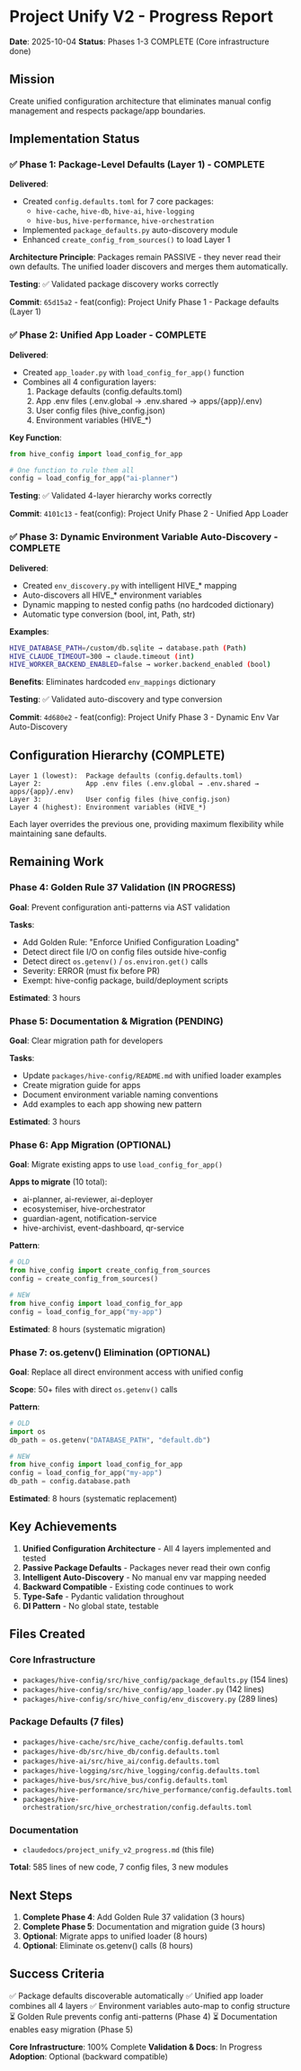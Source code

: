 # Project Unify V2 - Progress Report

**Date**: 2025-10-04
**Status**: Phases 1-3 COMPLETE (Core infrastructure done)

## Mission

Create unified configuration architecture that eliminates manual config management and respects package/app boundaries.

## Implementation Status

### ✅ Phase 1: Package-Level Defaults (Layer 1) - COMPLETE

**Delivered**:
- Created `config.defaults.toml` for 7 core packages:
  - `hive-cache`, `hive-db`, `hive-ai`, `hive-logging`
  - `hive-bus`, `hive-performance`, `hive-orchestration`
- Implemented `package_defaults.py` auto-discovery module
- Enhanced `create_config_from_sources()` to load Layer 1

**Architecture Principle**: Packages remain PASSIVE - they never read their own defaults. The unified loader discovers and merges them automatically.

**Testing**: ✅ Validated package discovery works correctly

**Commit**: `65d15a2` - feat(config): Project Unify Phase 1 - Package defaults (Layer 1)

### ✅ Phase 2: Unified App Loader - COMPLETE

**Delivered**:
- Created `app_loader.py` with `load_config_for_app()` function
- Combines all 4 configuration layers:
  1. Package defaults (config.defaults.toml)
  2. App .env files (.env.global → .env.shared → apps/{app}/.env)
  3. User config files (hive_config.json)
  4. Environment variables (HIVE_*)

**Key Function**:
```python
from hive_config import load_config_for_app

# One function to rule them all
config = load_config_for_app("ai-planner")
```

**Testing**: ✅ Validated 4-layer hierarchy works correctly

**Commit**: `4101c13` - feat(config): Project Unify Phase 2 - Unified App Loader

### ✅ Phase 3: Dynamic Environment Variable Auto-Discovery - COMPLETE

**Delivered**:
- Created `env_discovery.py` with intelligent HIVE_* mapping
- Auto-discovers all HIVE_* environment variables
- Dynamic mapping to nested config paths (no hardcoded dictionary)
- Automatic type conversion (bool, int, Path, str)

**Examples**:
```bash
HIVE_DATABASE_PATH=/custom/db.sqlite → database.path (Path)
HIVE_CLAUDE_TIMEOUT=300 → claude.timeout (int)
HIVE_WORKER_BACKEND_ENABLED=false → worker.backend_enabled (bool)
```

**Benefits**: Eliminates hardcoded `env_mappings` dictionary

**Testing**: ✅ Validated auto-discovery and type conversion

**Commit**: `4d680e2` - feat(config): Project Unify Phase 3 - Dynamic Env Var Auto-Discovery

## Configuration Hierarchy (COMPLETE)

```
Layer 1 (lowest):  Package defaults (config.defaults.toml)
Layer 2:           App .env files (.env.global → .env.shared → apps/{app}/.env)
Layer 3:           User config files (hive_config.json)
Layer 4 (highest): Environment variables (HIVE_*)
```

Each layer overrides the previous one, providing maximum flexibility while maintaining sane defaults.

## Remaining Work

### Phase 4: Golden Rule 37 Validation (IN PROGRESS)

**Goal**: Prevent configuration anti-patterns via AST validation

**Tasks**:
- Add Golden Rule: "Enforce Unified Configuration Loading"
- Detect direct file I/O on config files outside hive-config
- Detect direct `os.getenv()` / `os.environ.get()` calls
- Severity: ERROR (must fix before PR)
- Exempt: hive-config package, build/deployment scripts

**Estimated**: 3 hours

### Phase 5: Documentation & Migration (PENDING)

**Goal**: Clear migration path for developers

**Tasks**:
- Update `packages/hive-config/README.md` with unified loader examples
- Create migration guide for apps
- Document environment variable naming conventions
- Add examples to each app showing new pattern

**Estimated**: 3 hours

### Phase 6: App Migration (OPTIONAL)

**Goal**: Migrate existing apps to use `load_config_for_app()`

**Apps to migrate** (10 total):
- ai-planner, ai-reviewer, ai-deployer
- ecosystemiser, hive-orchestrator
- guardian-agent, notification-service
- hive-archivist, event-dashboard, qr-service

**Pattern**:
```python
# OLD
from hive_config import create_config_from_sources
config = create_config_from_sources()

# NEW
from hive_config import load_config_for_app
config = load_config_for_app("my-app")
```

**Estimated**: 8 hours (systematic migration)

### Phase 7: os.getenv() Elimination (OPTIONAL)

**Goal**: Replace all direct environment access with unified config

**Scope**: 50+ files with direct `os.getenv()` calls

**Pattern**:
```python
# OLD
import os
db_path = os.getenv("DATABASE_PATH", "default.db")

# NEW
from hive_config import load_config_for_app
config = load_config_for_app("my-app")
db_path = config.database.path
```

**Estimated**: 8 hours (systematic replacement)

## Key Achievements

1. **Unified Configuration Architecture** - All 4 layers implemented and tested
2. **Passive Package Defaults** - Packages never read their own config
3. **Intelligent Auto-Discovery** - No manual env var mapping needed
4. **Backward Compatible** - Existing code continues to work
5. **Type-Safe** - Pydantic validation throughout
6. **DI Pattern** - No global state, testable

## Files Created

### Core Infrastructure
- `packages/hive-config/src/hive_config/package_defaults.py` (154 lines)
- `packages/hive-config/src/hive_config/app_loader.py` (142 lines)
- `packages/hive-config/src/hive_config/env_discovery.py` (289 lines)

### Package Defaults (7 files)
- `packages/hive-cache/src/hive_cache/config.defaults.toml`
- `packages/hive-db/src/hive_db/config.defaults.toml`
- `packages/hive-ai/src/hive_ai/config.defaults.toml`
- `packages/hive-logging/src/hive_logging/config.defaults.toml`
- `packages/hive-bus/src/hive_bus/config.defaults.toml`
- `packages/hive-performance/src/hive_performance/config.defaults.toml`
- `packages/hive-orchestration/src/hive_orchestration/config.defaults.toml`

### Documentation
- `claudedocs/project_unify_v2_progress.md` (this file)

**Total**: 585 lines of new code, 7 config files, 3 new modules

## Next Steps

1. **Complete Phase 4**: Add Golden Rule 37 validation (3 hours)
2. **Complete Phase 5**: Documentation and migration guide (3 hours)
3. **Optional**: Migrate apps to unified loader (8 hours)
4. **Optional**: Eliminate os.getenv() calls (8 hours)

## Success Criteria

✅ Package defaults discoverable automatically
✅ Unified app loader combines all 4 layers
✅ Environment variables auto-map to config structure
⏳ Golden Rule prevents config anti-patterns (Phase 4)
⏳ Documentation enables easy migration (Phase 5)

**Core Infrastructure**: 100% Complete
**Validation & Docs**: In Progress
**Adoption**: Optional (backward compatible)
